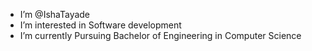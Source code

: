 - I’m @IshaTayade
- I’m interested in Software development 
- I’m currently Pursuing Bachelor of Engineering in Computer Science 


